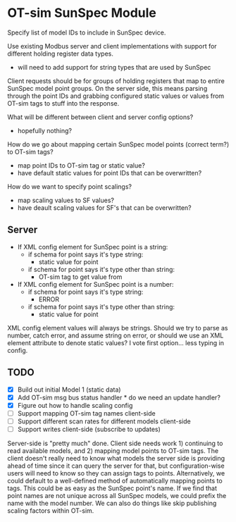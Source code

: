 # OT-sim SunSpec Module

Specify list of model IDs to include in SunSpec device.

Use existing Modbus server and client implementations with support for different
holding register data types.

  * will need to add support for string types that are used by SunSpec

Client requests should be for groups of holding registers that map to entire
SunSpec model point groups. On the server side, this means parsing through the
point IDs and grabbing configured static values or values from OT-sim tags to
stuff into the response.

What will be different between client and server config options?

  * hopefully nothing?

How do we go about mapping certain SunSpec model points (correct term?) to
OT-sim tags?

  * map point IDs to OT-sim tag or static value?
  * have default static values for point IDs that can be overwritten?

How do we want to specify point scalings?

  * map scaling values to SF values?
  * have deault scaling values for SF's that can be overwritten?

## Server

* If XML config element for SunSpec point is a string:
  * if schema for point says it's type string:
    * static value for point
  * if schema for point says it's type other than string:
    * OT-sim tag to get value from
* If XML config element for SunSpec point is a number:
  * if schema for point says it's type string:
    * ERROR
  * if schema for point says it's type other than string:
    * static value for point

XML config element values will always be strings. Should we try to parse as
number, catch error, and assume string on error, or should we use an XML element
attribute to denote static values? I vote first option... less typing in config.

## TODO

* [x] Build out initial Model 1 (static data)
* [x] Add OT-sim msg bus status handler
      * do we need an update handler?
* [x] Figure out how to handle scaling config
* [ ] Support mapping OT-sim tag names client-side
* [ ] Support different scan rates for different models client-side
* [ ] Support writes client-side (subscribe to updates)

Server-side is "pretty much" done. Client side needs work 1) continuing to read
available models, and 2) mapping model points to OT-sim tags. The client doesn't
really need to know what models the server side is providing ahead of time since
it can query the server for that, but configuration-wise users will need to know
so they can assign tags to points. Alternatively, we could default to a
well-defined method of automatically mapping points to tags. This could be as
easy as the SunSpec point's name. If we find that point names are not unique
across all SunSpec models, we could prefix the name with the model number. We
can also do things like skip publishing scaling factors within OT-sim.
